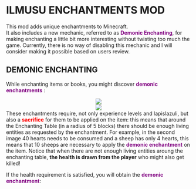 # ILMUSU ENCHANTMENTS MOD
This mod adds unique enchantments to Minecraft.  
It also includes a new mechanic, referred to as <b><span style="color:purple">Demonic Enchanting</span></b>, for making enchanting a little bit more interesting without twisting too much the game. Currently, there is no way of disabling this mechanic and I will consider making it possible based on users review.  

## DEMONIC ENCHANTING
While enchanting items or books, you might discover <b><span style="color:purple">demonic enchantments</span></b> :  
<center>
	<img src="https://i.imgur.com/HwVTwyw.png">
	<br>
	<img src="https://i.imgur.com/uYgZfcx.png">
</center>
These enchantments require, not only experience levels and lapislazuli, but also a <b><span style="color:red">sacrifice</span></b> for them to be applied on the item: this means that around the Enchanting Table (in a radius of 5 blocks) there should be enough living entities as requested by the enchantment. For example, in the second image 40 hearts needs to be consumed and a sheep has only 4 hearts, this means that 10 sheeps are necessary to apply the <b><span style="color:purple">demonic enchantment</span></b> on the item.  
Notice that when there are not enough living entities aroung the enchanting table, <b>the health is drawn from the player</b> who might also get killed! 

If the health requirement is satisfied, you will obtain the <b><span style="color:purple">demonic enchantment</span></b>:
